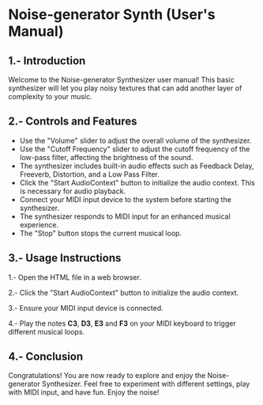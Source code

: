 # Noise-generator Synth (User's Manual)
## 1.- Introduction
Welcome to the Noise-generator Synthesizer user manual! This basic synthesizer will let you play noisy textures that can add another layer of complexity to your music. 

## 2.- Controls and Features
- Use the "Volume" slider to adjust the overall volume of the synthesizer.
- Use the "Cutoff Frequency" slider to adjust the cutoff frequency of the low-pass filter, affecting the brightness of the sound.
- The synthesizer includes built-in audio effects such as Feedback Delay, Freeverb, Distortion, and a Low Pass Filter.
- Click the "Start AudioContext" button to initialize the audio context. This is necessary for audio playback.
- Connect your MIDI input device to the system before starting the synthesizer.
- The synthesizer responds to MIDI input for an enhanced musical experience.
- The "Stop" button stops the current musical loop.

## 3.- Usage Instructions
1.- Open the HTML file in a web browser.

2.- Click the "Start AudioContext" button to initialize the audio context.

3.- Ensure your MIDI input device is connected.

4.- Play the notes **C3**, **D3**, **E3** and **F3** on your MIDI keyboard to trigger different musical loops.

## 4.- Conclusion
Congratulations! You are now ready to explore and enjoy the Noise-generator Synthesizer. Feel free to experiment with different settings, play with MIDI input, and have fun. Enjoy the noise!


